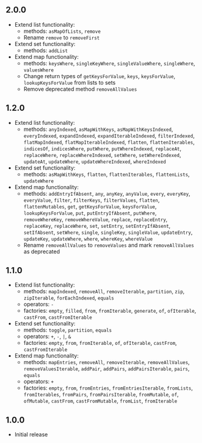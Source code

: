 ## 2.0.0

* Extend list functionality:
  * methods: `asMapOfLists`, `remove`
  * Rename `remove` to `removeFirst`
* Extend set functionality:
  * methods: `addList`
* Extend map functionality:
  * methods: `keysWhere`, `singleKeyWhere`, `singleValueWhere`, `singleWhere`, `valuesWhere`
  * Change return types of `getKeysForValue`, `keys`, `keysForValue`, `lookupKeysForValue` from lists to sets
  * Remove deprecated method `removeAllValues`

## 1.2.0

* Extend list functionality:
  * methods: `anyIndexed`, `asMapWithKeys`, `asMapWithKeysIndexed`, `everyIndexed`, `expandIndexed`, `expandIterableIndexed`, `filterIndexed`, `flatMapIndexed`, `flatMapIterableIndexed`, `flatten`, `flattenIterables`, `indicesOf`, `indicesWhere`, `putWhere`, `putWhereIndexed`, `replaceAt`, `replaceWhere`, `replaceWhereIndexed`, `setWhere`, `setWhereIndexed`, `updateAt`, `updateWhere`, `updateWhereIndexed`, `whereIndexed`
* Extend set functionality:
  * methods: `asMapWithKeys`, `flatten`, `flattenIterables`, `flattenLists`, `updateWhere`
* Extend map functionality:
  * methods: `addEntryIfAbsent`, `any`, `anyKey`, `anyValue`, `every`, `everyKey`, `everyValue`, `filter`, `filterKeys`, `filterValues`, `flatten`, `flattenMutables`, `get`, `getKeysForValue`, `keysForValue`, `lookupKeysForValue`, `put`, `putEntryIfAbsent`, `putWhere`, `removeWhereKey`, `removeWhereValue`, `replace`, `replaceEntry`, `replaceKey`, `replaceWhere`, `set`, `setEntry`, `setEntryIfAbsent`, `setIfAbsent`, `setWhere`, `single`, `singleKey`, `singleValue`, `updateEntry`, `updateKey`, `updateWhere`, `where`, `whereKey`, `whereValue`
  * Rename `removeAllValues` to `removeValues` and mark `removeAllValues` as deprecated

## 1.1.0

* Extend list functionality:
  * methods: `mapIndexed`, `removeAll`, `removeIterable`, `partition`, `zip`, `zipIterable`, `forEachIndexed`, `equals`
  * operators: `-`
  * factories: `empty`, `filled`, `from`, `fromIterable`, `generate`, `of`, `ofIterable`, `castFrom`, `castFromIterable`
* Extend set functionality:
  * methods: `toggle`, `partition`, `equals`
  * operators: `+`, `-`, `|`, `&`
  * factories: `empty`, `from`, `fromIterable`, `of`, `ofIterable`, `castFrom`, `castFromIterable`
* Extend map functionality:
  * methods: `mapEntries`, `removeAll`, `removeIterable`, `removeAllValues`, `removeValuesIterable`, `addPair`, `addPairs`, `addPairsIterable`, `pairs`, `equals`
  * operators: `+`
  * factories: `empty`, `from`, `fromEntries`, `fromEntriesIterable`, `fromLists`, `fromIterables`, `fromPairs`, `fromPairsIterable`, `fromMutable`, `of`, `ofMutable`, `castFrom`, `castFromMutable`, `fromList`, `fromIterable`

## 1.0.0

* Initial release
